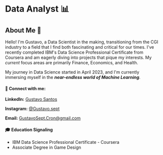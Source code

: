 # Data Analyst 📊

## About Me 👋

Hello! I'm Gustavo, a Data Scientist in the making, transitioning from the CGI industry to a field that I find both fascinating and critical for our times. I've recently completed IBM's Data Science Professional Certificate from Coursera and am eagerly diving into projects that pique my interests. My _current_ focus areas are primarily Finance, Economics, and Health.

My journey in Data Science started in April 2023, and I'm currently immersing myself in the ***near-endless world of Machine Learning***.

#### 🔗 Connect with me:

**LinkedIn:** [Gustavo Santos](https://www.linkedin.com/in/gustavosept/)

**Instagram:** [@Gustavo.sept](https://www.instagram.com/gustavo.sept/)

**Email:** GustavoSept.Cron@gmail.com

#### 🎓 Education Signaling 

+ IBM Data Science Professional Certificate - Coursera
+ Associate Degree in Game Design
